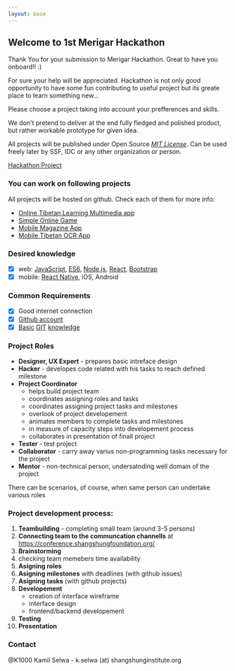 ```yaml
---
layout: base
---
```

## Welcome to 1st Merigar Hackathon

Thank You for your submission to Merigar Hackathon.
Great to have you onboard!! :)

For sure your help will be appreciated.
Hackathon is not only good opportunity to have some fun contributing to useful project but its greate place to learn something new...

Please choose a project taking into account your prefferences and skills.

We don't pretend to deliver at the end fully fledged and polished product, but rather workable prototype for given idea.

All projects will be published under Open Source _[MIT License](LICENSE)_. Can be used freely later by SSF, IDC or any other organization or person. 

[Hackathon Project](https://github.com/ShangShungFoundation/1st_merigar_hackathon/projects/1?fullscreen=true)

### You can work on following projects
All projects will be hosted on github. Check each of them for more info:

- [Online Tibetan Learning Multimedia app](https://github.com/ShangShungFoundation/tib_learn_app)
- [Simple Online Game](https://github.com/ShangShungFoundation/tibetan_game)
- [Mobile Magazine App](https://github.com/ShangShungFoundation/mobile_magazine_app)
- [Mobile Tibetan OCR App](https://github.com/ShangShungFoundation/tibetan_ocr_app)

### Desired knowledge

- [x]  web: [JavaScript](https://developer.mozilla.org/en-US/docs/Learn/Getting_started_with_the_web/JavaScript_basics), 
[ES6](https://babeljs.io/learn-es2015/), 
[Node.js](https://stackoverflow.com/questions/2353818/how-do-i-get-started-with-node-js), 
[React](https://facebook.github.io/react/), 
[Bootstrap](http://getbootstrap.com/getting-started/)
- [x] mobile: [React Native](http://www.reactnative.com/), iOS, Android

### Common Requirements

- [x] Good internet connection
- [x] [Github account](https://github.com/)
- [x] [Basic](http://rogerdudler.github.io/git-guide/) [GIT](https://www.liquidlight.co.uk/blog/article/git-for-beginners-an-overview-and-basic-workflow/) [knowledge](http://blog.udacity.com/2015/06/a-beginners-git-github-tutorial.html)

### Project Roles

- **Designer, UX Expert** - prepares basic intreface design
- **Hacker** - developes code related with his tasks to reach defined milestone 
- **Project Coordinator**
  - helps build project team
  - coordinates assigning roles and tasks
  - coordinates assigning project tasks and milestones
  - overlook of project developement
  - animates members to complete tasks and milestones
  - in measure of capacity steps into developement process
  - collaborates in presentation of finall project
- **Tester** - test project
- **Collaborator** - carry away varius non-programming tasks necessary for the project
- **Mentor** - non-technical person, undersatnding well domain of the project

There can be scenarios, of course, when same person can undertake various roles

### Project development process:

1. **Teambuilding** - completing small team (around 3-5 persons)
2. **Connecting team to the communcation channells** at https://conference.shangshungfoundation.org/
3. **Brainstorming**
4. checking team memebers time availability
4. **Asigning roles**
5. **Asigning milestones** with deadlines (with github issues)
6. **Asigning tasks** (with github projects)
7. **Developement**
    - creation of interface wireframe
    - interface design
    - frontend/backend developement
8. **Testing**
9. **Presentation**

### Contact

@K1000 Kamil Selwa - k.selwa (at) shangshunginstitute.org

